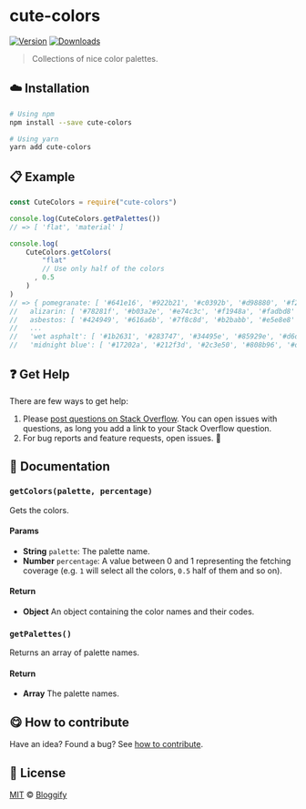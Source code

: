 <!-- Please do not edit this file. Edit the `blah` field in the `package.json` instead. If in doubt, open an issue. -->


# cute-colors

 [![Version](https://img.shields.io/npm/v/cute-colors.svg)](https://www.npmjs.com/package/cute-colors) [![Downloads](https://img.shields.io/npm/dt/cute-colors.svg)](https://www.npmjs.com/package/cute-colors)

> Collections of nice color palettes.

## :cloud: Installation

```sh
# Using npm
npm install --save cute-colors

# Using yarn
yarn add cute-colors
```


## :clipboard: Example



```js
const CuteColors = require("cute-colors")

console.log(CuteColors.getPalettes())
// => [ 'flat', 'material' ]

console.log(
    CuteColors.getColors(
        "flat"
        // Use only half of the colors
      , 0.5
    )
)
// => { pomegranate: [ '#641e16', '#922b21', '#c0392b', '#d98880', '#f2d7d5' ],
//   alizarin: [ '#78281f', '#b03a2e', '#e74c3c', '#f1948a', '#fadbd8' ],
//   asbestos: [ '#424949', '#616a6b', '#7f8c8d', '#b2babb', '#e5e8e8' ],
//   ...
//   'wet asphalt': [ '#1b2631', '#283747', '#34495e', '#85929e', '#d6dbdf' ],
//   'midnight blue': [ '#17202a', '#212f3d', '#2c3e50', '#808b96', '#d5d8dc' ] }
```



## :question: Get Help

There are few ways to get help:

 1. Please [post questions on Stack Overflow](https://stackoverflow.com/questions/ask). You can open issues with questions, as long you add a link to your Stack Overflow question.
 2. For bug reports and feature requests, open issues. :bug:



## :memo: Documentation


### `getColors(palette, percentage)`
Gets the colors.

#### Params

- **String** `palette`: The palette name.
- **Number** `percentage`: A value between 0 and 1 representing the fetching coverage (e.g. `1` will select all the colors, `0.5` half of them and so on).

#### Return
- **Object** An object containing the color names and their codes.

### `getPalettes()`
Returns an array of palette names.

#### Return
- **Array** The palette names.



## :yum: How to contribute
Have an idea? Found a bug? See [how to contribute][contributing].



## :scroll: License

[MIT][license] © [Bloggify][website]

[license]: http://showalicense.com/?fullname=Bloggify%20%3Csupport%40bloggify.org%3E%20(https%3A%2F%2Fbloggify.org)&year=2017#license-mit
[website]: https://bloggify.org
[contributing]: /CONTRIBUTING.md
[docs]: /DOCUMENTATION.md
